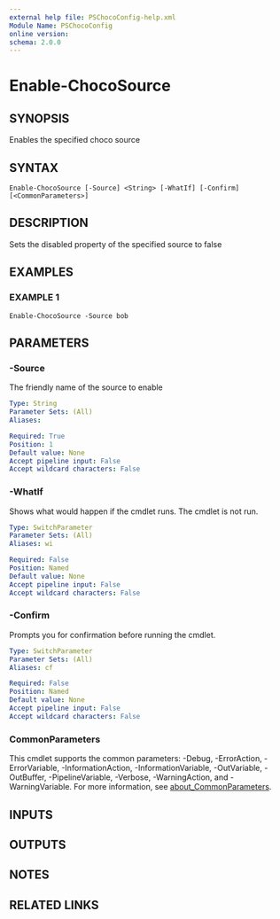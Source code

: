 ```yaml
---
external help file: PSChocoConfig-help.xml
Module Name: PSChocoConfig
online version:
schema: 2.0.0
---
```


# Enable-ChocoSource

## SYNOPSIS
Enables the specified choco source

## SYNTAX

```
Enable-ChocoSource [-Source] <String> [-WhatIf] [-Confirm] [<CommonParameters>]
```

## DESCRIPTION
Sets the disabled property of the specified source to false

## EXAMPLES

### EXAMPLE 1
```
Enable-ChocoSource -Source bob
```

## PARAMETERS

### -Source
The friendly name of the source to enable

```yaml
Type: String
Parameter Sets: (All)
Aliases:

Required: True
Position: 1
Default value: None
Accept pipeline input: False
Accept wildcard characters: False
```

### -WhatIf
Shows what would happen if the cmdlet runs.
The cmdlet is not run.

```yaml
Type: SwitchParameter
Parameter Sets: (All)
Aliases: wi

Required: False
Position: Named
Default value: None
Accept pipeline input: False
Accept wildcard characters: False
```

### -Confirm
Prompts you for confirmation before running the cmdlet.

```yaml
Type: SwitchParameter
Parameter Sets: (All)
Aliases: cf

Required: False
Position: Named
Default value: None
Accept pipeline input: False
Accept wildcard characters: False
```

### CommonParameters
This cmdlet supports the common parameters: -Debug, -ErrorAction, -ErrorVariable, -InformationAction, -InformationVariable, -OutVariable, -OutBuffer, -PipelineVariable, -Verbose, -WarningAction, and -WarningVariable. For more information, see [about_CommonParameters](http://go.microsoft.com/fwlink/?LinkID=113216).

## INPUTS

## OUTPUTS

## NOTES

## RELATED LINKS
